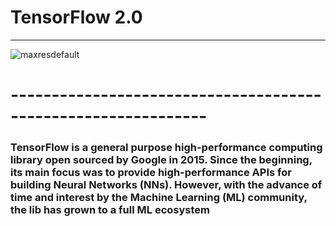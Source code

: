 # TensorFlow 2.0
---------------------------------------------------------------------------
![maxresdefault](https://user-images.githubusercontent.com/42931974/68347977-a65d4b00-011e-11ea-87c6-d3e695ac6cba.jpg)
# --------------------------------------------------------------
### TensorFlow is a general purpose high-performance computing library open sourced by Google in 2015. Since the beginning, its main focus was to provide high-performance APIs for building Neural Networks (NNs). However, with the advance of time and interest by the Machine Learning (ML) community, the lib has grown to a full ML ecosystem
